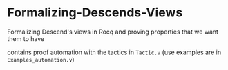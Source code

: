 # Formalizing-Descends-Views
Formalizing Descend's views in Rocq and proving properties that we want them to have

contains proof automation with the tactics in `Tactic.v` (use examples are in `Examples_automation.v`)
